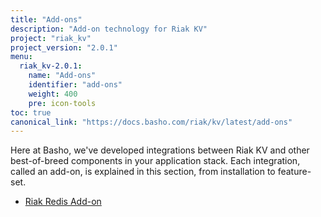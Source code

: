 ```yaml
---
title: "Add-ons"
description: "Add-on technology for Riak KV"
project: "riak_kv"
project_version: "2.0.1"
menu:
  riak_kv-2.0.1:
    name: "Add-ons"
    identifier: "add-ons"
    weight: 400
    pre: icon-tools
toc: true
canonical_link: "https://docs.basho.com/riak/kv/latest/add-ons"
---
```




Here at Basho, we've developed integrations between Riak KV and other best-of-breed components in your application stack. Each integration, called an add-on, is explained in this section, from installation to feature-set.

* [Riak Redis Add-on](/riak/kv/2.0.1/add-ons/redis/)